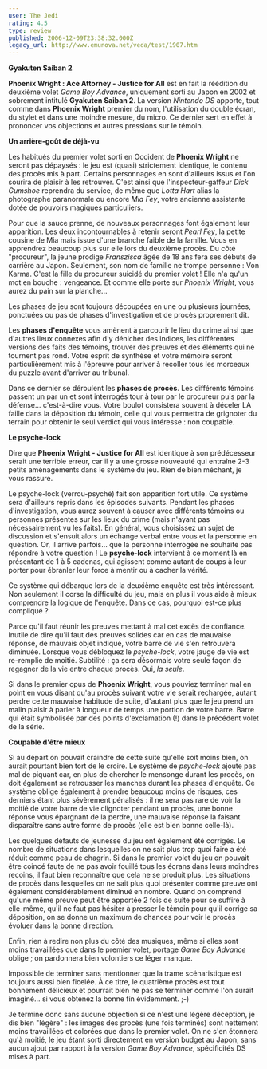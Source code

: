```yaml
---
user: The Jedi
rating: 4.5
type: review
published: 2006-12-09T23:38:32.000Z
legacy_url: http://www.emunova.net/veda/test/1907.htm
---
```

**Gyakuten Saiban 2**  

**Phoenix Wright : Ace Attorney - Justice for All** est en fait la réédition du deuxième volet _Game Boy Advance_, uniquement sorti au Japon en 2002 et sobrement intitulé **Gyakuten Saiban 2**. La version _Nintendo DS_ apporte, tout comme dans **Phoenix Wright** premier du nom, l'utilisation du double écran, du stylet et dans une moindre mesure, du micro. Ce dernier sert en effet à prononcer vos objections et autres pressions sur le témoin.  

  

**Un arrière-goût de déjà-vu**  

Les habitués du premier volet sorti en Occident de **Phoenix Wright** ne seront pas dépaysés : le jeu est (quasi) strictement identique, le contenu des procès mis à part. Certains personnages en sont d'ailleurs issus et l'on sourira de plaisir à les retrouver. C'est ainsi que l'inspecteur-gaffeur _Dick Gumshoe_ reprendra du service, de même que _Lotta Hart_ alias la photographe paranormale ou encore _Mia Fey_, votre ancienne assistante dotée de pouvoirs magiques particuliers.  

  

Pour que la sauce prenne, de nouveaux personnages font également leur apparition. Les deux incontournables à retenir seront _Pearl Fey_, la petite cousine de Mia mais issue d'une branche faible de la famille. Vous en apprendrez beaucoup plus sur elle lors du deuxième procès. Du côté "procureur", la jeune prodige _Franszisca_ âgée de 18 ans fera ses débuts de carrière au Japon. Seulement, son nom de famille ne trompe personne : Von Karma. C'est la fille du procureur suicidé du premier volet ! Elle n'a qu'un mot en bouche : vengeance. Et comme elle porte sur _Phoenix Wright_, vous aurez du pain sur la planche...  

  

Les phases de jeu sont toujours découpées en une ou plusieurs journées, ponctuées ou pas de phases d'investigation et de procès proprement dit.  

Les **phases d'enquête** vous amènent à parcourir le lieu du crime ainsi que d'autres lieux connexes afin d'y dénicher des indices, les différentes versions des faits des témoins, trouver des preuves et des éléments qui ne tournent pas rond. Votre esprit de synthèse et votre mémoire seront particulièrement mis à l'épreuve pour arriver à recoller tous les morceaux du puzzle avant d'arriver au tribunal.  

Dans ce dernier se déroulent les **phases de procès**. Les différents témoins passent un par un et sont interrogés tour à tour par le procureur puis par la défense... c'est-à-dire vous. Votre boulot consistera souvent à déceler LA faille dans la déposition du témoin, celle qui vous permettra de grignoter du terrain pour obtenir le seul verdict qui vous intéresse : non coupable.  

  

**Le psyche-lock**  

Dire que **Phoenix Wright - Justice for All** est identique à son prédécesseur serait une terrible erreur, car il y a une grosse nouveauté qui entraîne 2-3 petits aménagements dans le système du jeu. Rien de bien méchant, je vous rassure.  

Le psyche-lock (verrou-psyché) fait son apparition fort utile. Ce système sera d'ailleurs repris dans les épisodes suivants. Pendant les phases d'investigation, vous aurez souvent à causer avec différents témoins ou personnes présentes sur les lieux du crime (mais n'ayant pas nécessairement vu les faits). En général, vous choisissez un sujet de discussion et s'ensuit alors un échange verbal entre vous et la personne en question. Or, il arrive parfois... que la personne interrogée ne souhaite pas répondre à votre question ! Le **psyche-lock** intervient à ce moment là en présentant de 1 à 5 cadenas, qui agissent comme autant de coups à leur porter pour ébranler leur force à mentir ou à cacher la vérité.  

  

Ce système qui débarque lors de la deuxième enquête est très intéressant. Non seulement il corse la difficulté du jeu, mais en plus il vous aide à mieux comprendre la logique de l'enquête. Dans ce cas, pourquoi est-ce plus compliqué ?  

Parce qu'il faut réunir les preuves mettant à mal cet excès de confiance. Inutile de dire qu'il faut des preuves solides car en cas de mauvaise réponse, de mauvais objet indiqué, votre barre de vie s'en retrouvera diminuée. Lorsque vous débloquez le _psyche-lock_, votre jauge de vie est re-remplie de moitié. Subtilité : ça sera désormais votre seule façon de regagner de la vie entre chaque procès. Oui, _la seule_.  

  

Si dans le premier opus de **Phoenix Wright**, vous pouviez terminer mal en point en vous disant qu'au procès suivant votre vie serait rechargée, autant perdre cette mauvaise habitude de suite, d'autant plus que le jeu prend un malin plaisir à parier à longueur de temps une portion de votre barre. Barre qui était symbolisée par des points d'exclamation (!) dans le précédent volet de la série.  

  

**Coupable d'être mieux**  

Si au départ on pouvait craindre de cette suite qu'elle soit moins bien, on aurait pourtant bien tort de le croire. Le système de _psyche-lock_ ajoute pas mal de piquant car, en plus de chercher le mensonge durant les procès, on doit également se retrousser les manches durant les phases d'enquête. Ce système oblige également à prendre beaucoup moins de risques, ces derniers étant plus sévèrement pénalisés : il ne sera pas rare de voir la moitié de votre barre de vie clignoter pendant un procès, une bonne réponse vous épargnant de la perdre, une mauvaise réponse la faisant disparaître sans autre forme de procès (elle est bien bonne celle-là).  

  

Les quelques défauts de jeunesse du jeu ont également été corrigés. Le nombre de situations dans lesquelles on ne sait plus trop quoi faire a été réduit comme peau de chagrin. Si dans le premier volet du jeu on pouvait être coincé faute de ne pas avoir fouillé tous les écrans dans leurs moindres recoins, il faut bien reconnaître que cela ne se produit plus. Les situations de procès dans lesquelles on ne sait plus quoi présenter comme preuve ont également considérablement diminué en nombre. Quand on comprend qu'une même preuve peut être apportée 2 fois de suite pour se suffire à elle-même, qu'il ne faut pas hésiter à presser le témoin pour qu'il corrige sa déposition, on se donne un maximum de chances pour voir le procès évoluer dans la bonne direction.  

  

Enfin, rien à redire non plus du côté des musiques, même si elles sont moins travaillées que dans le premier volet, portage _Game Boy Advance_ oblige ; on pardonnera bien volontiers ce léger manque.  

Impossible de terminer sans mentionner que la trame scénaristique est toujours aussi bien ficelée. À ce titre, le quatrième procès est tout bonnement délicieux et pourrait bien ne pas se terminer comme l'on aurait imaginé... si vous obtenez la bonne fin évidemment. ;-)  

  

Je termine donc sans aucune objection si ce n'est une légère déception, je dis bien "légère" : les images des procès (une fois terminés) sont nettement moins travaillées et colorées que dans le premier volet. On ne s'en étonnera qu'à moitié, le jeu étant sorti directement en version budget au Japon, sans aucun ajout par rapport à la version _Game Boy Advance_, spécificités DS mises à part.